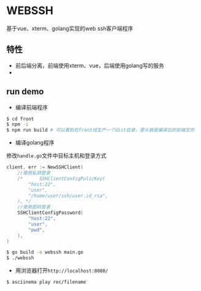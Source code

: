 # WEBSSH

基于vue、xterm、golang实现的web ssh客户端程序

## 特性
- 前后端分离，前端使用xterm、vue，后端使用golang写的服务
- 

## run demo

- 编译前端程序
```bash
$ cd front
$ npm -i
$ npm run build # 可以看到在front线生产一个dist目录，里头就是编译后的前端文件
```
- 编译golang程序

修改`handle.go`文件中目标主机和登录方式

```go
client, err := NewSSHClient(
    //使用私钥登录
    /* 		SSHClientConfigPulicKey(
        "host:22",
        "user",
        "/home/user/ssh/user.id_rsa",
    ), */
    //使用密码登录
    SSHClientConfigPassword(
        "host:22",
        "user",
        "pwd",
    ),
)
```

```bash
$ go build -o webssh main.go
$ ./webssh
```
- 用浏览器打开`http://localhost:8080/`

```bash
$ asciinema play rec/filename
```